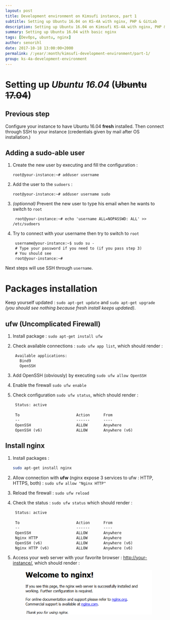 ```yaml
---
layout: post
title: Development environment on Kimsufi instance, part 1
subtitle: Setting up Ubuntu 16.04 on KS-4A with nginx, PHP & GitLab
description: Setting up Ubuntu 16.04 on Kimsufi KS-4A with nginx, PHP & GitLab
summary: Setting up Ubuntu 16.04 with basic nginx
tags: [DevOps, ubuntu, nginx]
author: senorihl
date: 2017-10-18 13:00:00+2000
permalink: /:year/:month/kimsufi-development-environment/part-1/
group: ks-4a-development-environment
---
```


# Setting up *Ubuntu 16.04* (~~Ubuntu 17.04~~)

## Previous step 

Configure your instance to have Ubuntu 16.04 **fresh** installed.
Then connect through SSH to your instance (credentials given by mail after OS installation.)

## Adding a sudo-able user

1. Create the new user by executing and fill the configuration :

   ```
   root@your-instance:~# adduser username
   ```

2. Add the user to the `sudoers` :

   ```
   root@your-instance:~# adduser username sudo
   ```

3. *(optionnal)* Prevent the new user to type his email when he wants to switch to `root`

		root@your-instance:~# echo 'username ALL=NOPASSWD: ALL' >> /etc/sudoers

4. Try to connect with your username then try to switch to `root`

		username@your-instance:~$ sudo su -
		# Type your password if you need to (if you pass step 3)
		# You should see
		root@your-instance:~#

Next steps will use SSH through `username`.

# Packages installation

Keep yourself updated : `sudo apt-get update` and `sudo apt-get upgrade` *(you should see nothing because fresh install keeps updated)*.

## ufw (Uncomplicated Firewall)

1. Install package : `sudo apt-get install ufw`
2. Check available connections : `sudo ufw app list`, which should render :

		Available applications:
		  Bind9
		  OpenSSH

3. Add OpenSSH (obviously) by executing `sudo ufw allow OpenSSH`
4. Enable the firewall `sudo ufw enable`
5. Check configuration `sudo ufw status`, which should render :

		Status: active
		
		To                         Action      From
		--                         ------      ----
		OpenSSH                    ALLOW       Anywhere
		OpenSSH (v6)               ALLOW       Anywhere (v6)

## Install nginx

1. Install packages : 

   ```bash
   sudo apt-get install nginx
   ```
    
2. Allow connection with **ufw** (nginx expose 3 services to ufw : HTTP, HTTPS, both) : `sudo ufw allow "Nginx HTTP"`
3. Reload the firewall : `sudo ufw reload`
4. Check the status : `sudo ufw status` which should render :

		Status: active
		
		To                         Action      From
		--                         ------      ----
		OpenSSH                    ALLOW       Anywhere
		Nginx HTTP                 ALLOW       Anywhere
		OpenSSH (v6)               ALLOW       Anywhere (v6)
		Nginx HTTP (v6)            ALLOW       Anywhere (v6)

5. Access your web server with your favorite browser : [http://your-instance/](http://your-instance/), which should render : 

    <figure class="image">
        <img src="/img/nginx.png">
    </figure
